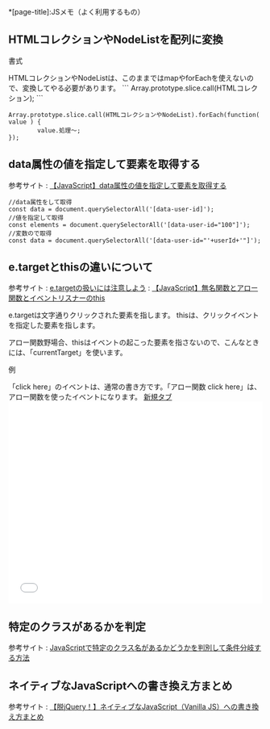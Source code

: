 *[page-title]:JSメモ（よく利用するもの）


## HTMLコレクションやNodeListを配列に変換

<p class="tmp"><span>書式</span></p>
HTMLコレクションやNodeListは、このままではmapやforEachを使えないので、変換してやる必要があります。
```
Array.prototype.slice.call(HTMLコレクション);
```

```
Array.prototype.slice.call(HTMLコレクションやNodeList).forEach(function( value ) {
		value.処理～;
});
```

## data属性の値を指定して要素を取得する

参考サイト
: [【JavaScript】data属性の値を指定して要素を取得する](https://into-the-program.com/javascript-get-element-custom-data-value/)

```
//data属性をして取得
const data = document.querySelectorAll('[data-user-id]');
//値を指定して取得
const elements = document.querySelectorAll('[data-user-id="100"]');
//変数ので取得
const data = document.querySelectorAll('[data-user-id="'+userId+'"]');
```
		
## e.targetとthisの違いについて

参考サイト
: [e.targetの扱いには注意しよう](https://qiita.com/sasurai_usagi3/items/45d61fd08cdf7cff57fa)
: [【JavaScript】無名関数とアロー関数とイベントリスナーのthis](https://laboradian.com/js-anon-func-arrow-func/)

e.targetは文字通りクリックされた要素を指します。  thisは、クリックイベントを指定した要素を指します。

アロー関数野場合、thisはイベントの起こった要素を指さないので、こんなときには、「<span class="red bold">currentTarget</span>」を使います。

<div class="exp">
	<p class="tmp"><span>例</span></p>
	「click here」のイベントは、通常の書き方です。「アロー関数 click here」は、アロー関数を使ったイベントになります。
	<a href="sample/sample1(target_this)/" target="_blank">新規タブ</a>
	<iframe width="100%" height="400" src="//jsfiddle.net/hirao/L7fs94uv/2/embedded/result,js,html/" allowfullscreen="allowfullscreen" allowpaymentrequest frameborder="0"></iframe>
</div>


## 特定のクラスがあるかを判定

参考サイト
: [JavaScriptで特定のクラス名があるかどうかを判別して条件分岐する方法](https://www.imamura.biz/blog/27372)



## ネイティブなJavaScriptへの書き換え方まとめ

参考サイト
: [【脱jQuery！】ネイティブなJavaScript（Vanilla JS）への書き換え方まとめ](https://wemo.tech/2101)





